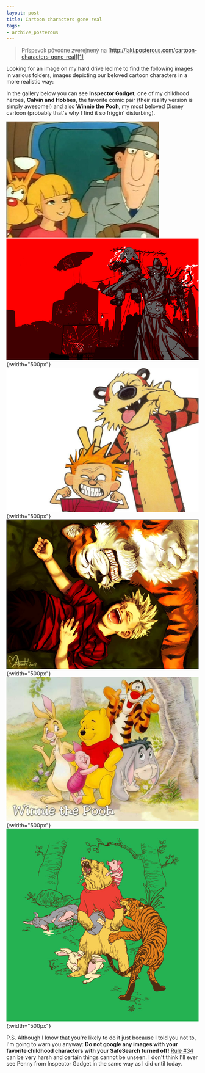 ```yaml
---
layout: post
title: Cartoon characters gone real
tags:
- archive_posterous
---
```

> Príspevok pôvodne zverejnený na [http://laki.posterous.com/cartoon-characters-gone-real][1]

Looking for an image on my hard drive led me to find the following images in various folders, images depicting our beloved cartoon characters in a more realistic way:

In the gallery below you can see **Inspector Gadget**, one of my childhood heroes, **Calvin and Hobbes**, the favorite comic pair (their reality version is simply awesome!) and also **Winnie the Pooh**, my most beloved Disney cartoon (probably that's why I find it so friggin' disturbing).

![1gadget.jpg][pic1]
![2gadget.jpg][pic2]{:width="500px"}
![3ch.jpg][pic3]{:width="500px"}
![4ch.jpg][pic4]{:width="500px"}
![5winnie.jpg][pic5]{:width="500px"}
![6winnie.jpg][pic6]{:width="500px"}

P.S. Although I know that you're likely to do it just because I told you not to, I'm going to warn you anyway: **Do not google any images with your favorite childhood characters with your SafeSearch turned off!** [Rule #34][2] can be very harsh and certain things cannot be unseen. I don't think I'll ever see Penny from Inspector Gadget in the same way as I did until today.

[1]: http://laki.posterous.com/cartoon-characters-gone-real
[2]: http://www.urbandictionary.com/define.php?term=rule+%2334
[pic1]: /media/2009/1gadget.jpg
[pic2]: /media/2009/2gadget.jpg
[pic3]: /media/2009/3ch.jpg
[pic4]: /media/2009/4ch.jpg
[pic5]: /media/2009/5winnie.jpg
[pic6]: /media/2009/6winnie.jpg